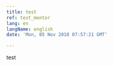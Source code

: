 ```yaml
---
title: test
ref: test_mentor
lang: en
langName: english
date: 'Mon, 05 Nov 2018 07:57:21 GMT'

---
```

test